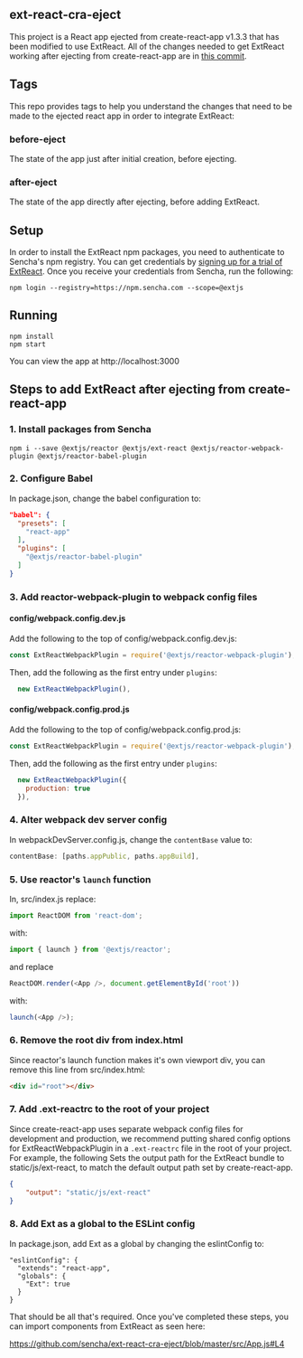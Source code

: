 ## ext-react-cra-eject

This project is a React app ejected from create-react-app v1.3.3 that has been modified to use ExtReact.  All of the changes needed to get ExtReact working after ejecting from create-react-app are in [this commit](https://github.com/sencha/ext-react-cra-eject/commit/8462ef12a9e8bac1a7dcb70a15581b0bc33ec19d).

## Tags

This repo provides tags to help you understand the changes that need to be made to the ejected react app in order
to integrate ExtReact:

### before-eject

The state of the app just after initial creation, before ejecting.

### after-eject

The state of the app directly after ejecting, before adding ExtReact.

## Setup

In order to install the ExtReact npm packages, you need to authenticate to Sencha's npm registry.  You can get credentials by
[signing up for a trial of ExtReact](https://www.sencha.com/products/extreact/evaluate/).  Once you receive your credentials from Sencha, run the following:

```
npm login --registry=https://npm.sencha.com --scope=@extjs
```

## Running

```
npm install
npm start
```

You can view the app at http://localhost:3000

## Steps to add ExtReact after ejecting from create-react-app

### 1. Install packages from Sencha

```
npm i --save @extjs/reactor @extjs/ext-react @extjs/reactor-webpack-plugin @extjs/reactor-babel-plugin
```

### 2. Configure Babel

In package.json, change the babel configuration to:

```json
"babel": {
  "presets": [
    "react-app"
  ],
  "plugins": [
    "@extjs/reactor-babel-plugin"
  ]
}
```

### 3. Add reactor-webpack-plugin to webpack config files

#### config/webpack.config.dev.js

Add the following to the top of config/webpack.config.dev.js:

```JavaScript
const ExtReactWebpackPlugin = require('@extjs/reactor-webpack-plugin');
``` 

Then, add the following as the first entry under `plugins`:

```JavaScript
  new ExtReactWebpackPlugin(),
```

#### config/webpack.config.prod.js

Add the following to the top of config/webpack.config.prod.js:

```JavaScript
const ExtReactWebpackPlugin = require('@extjs/reactor-webpack-plugin');
``` 

Then, add the following as the first entry under `plugins`:

```JavaScript
  new ExtReactWebpackPlugin({
    production: true
  }),
```

### 4. Alter webpack dev server config

In webpackDevServer.config.js, change the `contentBase` value to:

```JavaScript
contentBase: [paths.appPublic, paths.appBuild],
```

### 5. Use reactor's `launch` function

In, src/index.js replace:

```JavaScript
import ReactDOM from 'react-dom';
```

with:

```JavaScript
import { launch } from '@extjs/reactor';
```

and replace

```JavaScript
ReactDOM.render(<App />, document.getElementById('root'))
```

with:

```JavaScript
launch(<App />);
```

### 6. Remove the root div from index.html

Since reactor's launch function makes it's own viewport div, you can remove this line from src/index.html:

```HTML
<div id="root"></div>
```

### 7. Add .ext-reactrc to the root of your project

Since create-react-app uses separate webpack config files for development and production, we recommend putting
shared config options for ExtReactWebpackPlugin in a `.ext-reactrc` file in the root of your project.  For example, the following
Sets the output path for the ExtReact bundle to static/js/ext-react, to match the default output path set by create-react-app.

```json
{
    "output": "static/js/ext-react"
}
```

### 8. Add Ext as a global to the ESLint config

In package.json, add Ext as a global by changing the eslintConfig to:

```
"eslintConfig": {
  "extends": "react-app",
  "globals": {
    "Ext": true
  }
}
```  

That should be all that's required.  Once you've completed these steps, you can import components from ExtReact as seen here:

https://github.com/sencha/ext-react-cra-eject/blob/master/src/App.js#L4
